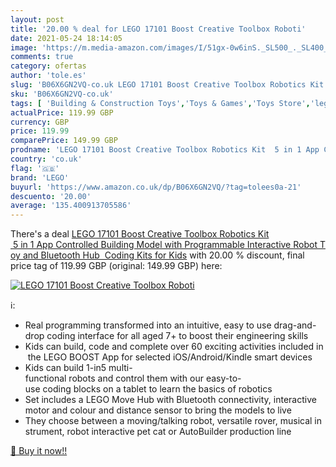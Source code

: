 ```yaml
---
layout: post
title: '20.00 % deal for LEGO 17101 Boost Creative Toolbox Roboti'
date: 2021-05-24 18:14:05
image: 'https://m.media-amazon.com/images/I/51gx-0w6inS._SL500_._SL400_.jpg'
comments: true
category: ofertas
author: 'tole.es'
slug: 'B06X6GN2VQ-co.uk LEGO 17101 Boost Creative Toolbox Robotics Kit 5 in 1...'
sku: 'B06X6GN2VQ-co.uk'
tags: [ 'Building & Construction Toys','Toys & Games','Toys Store','lego', ]
actualPrice: 119.99 GBP
currency: GBP
price: 119.99
comparePrice: 149.99 GBP
prodname: 'LEGO 17101 Boost Creative Toolbox Robotics Kit  5 in 1 App Controlled Building Model with Programmable Interactive Robot Toy and Bluetooth Hub  Coding Kits for Kids'
country: 'co.uk'
flag: '🇬🇧'
brand: 'LEGO'
buyurl: 'https://www.amazon.co.uk/dp/B06X6GN2VQ/?tag=tolees0a-21'
descuento: '20.00'
average: '135.400913705586'
---
```


There's a deal [LEGO 17101 Boost Creative Toolbox Robotics Kit  5 in 1 App Controlled Building Model with Programmable Interactive Robot Toy and Bluetooth Hub  Coding Kits for Kids](https://www.amazon.co.uk/dp/B06X6GN2VQ/?tag=tolees0a-21)  with  20.00 % discount, final price tag of  119.99 GBP (original: 149.99 GBP) here:

[![LEGO 17101 Boost Creative Toolbox Roboti](https://m.media-amazon.com/images/I/51gx-0w6inS._SL500_._SL400_.jpg)](https://www.amazon.co.uk/dp/B06X6GN2VQ/?tag=tolees0a-21)

ℹ️:

- Real programming transformed into an intuitive, easy to use drag-and-drop coding interface for all aged 7+ to boost their engineering skills
- Kids can build, code and complete over 60 exciting activities included in the LEGO BOOST App for selected iOS/Android/Kindle smart devices
- Kids can build 1-in5 multi-functional robots and control them with our easy-to-use coding blocks on a tablet to learn the basics of robotics
- Set includes a LEGO Move Hub with Bluetooth connectivity, interactive motor and colour and distance sensor to bring the models to live
- They choose between a moving/talking robot, versatile rover, musical instrument, robot interactive pet cat or AutoBuilder production line

[🛒 Buy it now!!](https://www.amazon.co.uk/dp/B06X6GN2VQ/?tag=tolees0a-21)
